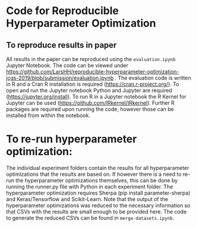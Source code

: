# Code for Reproducible Hyperparameter Optimization

## To reproduce results in paper
All results in the paper can be reproduced using the `evaluation.ipynb` Jupyter Notebook. The code can be viewed under https://github.com/LarsHH/reproducible-hyperparameter-optimization-jcgs-2019/blob/submission/evaluation.ipynb . The evaluation code is written in R and a Cran R installation is required (https://cran.r-project.org/). To open and run the Jupyter notebook Python and Jupyter are required (https://jupyter.org/install). To run R in a Jupyter notebook the R Kernel for Jupyter can be used (https://github.com/IRkernel/IRkernel). Further R packages are required upon running the code, however those can be installed from within the notebook.

# To re-run hyperparameter optimization:
The individual experiment folders contain the results for all hyperparameter optimizations that the results are based on. If however there is a need to re-run the hyperparameter optimizations themselves, this can be done by running the runner.py file with Python in each experiment folder. The hyperparameter optimization requires Sherpa (pip install parameter-sherpa) and Keras/Tensorflow and Scikit-Learn. Note that the output of the hyperparameter optimizations was reduced to the necessary information so that CSVs with the results are small enough to be provided here. The code to generate the reduced CSVs can be found in `merge-datasets.ipynb`.

